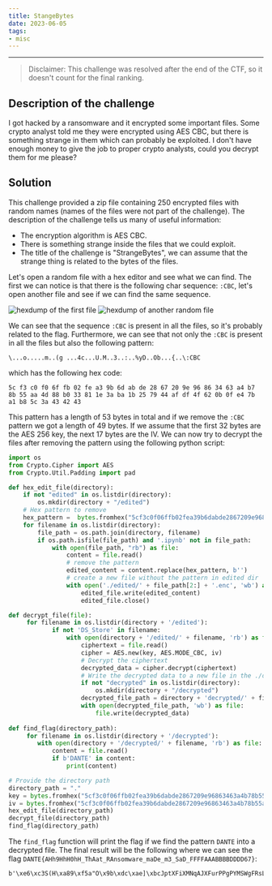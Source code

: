 ```yaml
---
title: StangeBytes
date: 2023-06-05
tags:
- misc
---
```


___

> Disclaimer: This challenge was resolved after the end of the CTF, so it doesn't count for the final ranking.

## Description of the challenge

I got hacked by a ransomware and it encrypted some important files. Some crypto analyst told me they were encrypted using AES CBC, but there is something strange in them which can probably be exploited. I don't have enough money to give the job to proper crypto analysts, could you decrypt them for me please?

## Solution

This challenge provided a zip file containing 250 encrypted files with random names (names of the files were not part of the challenge).
The description of the challenge tells us many of useful information:

* The encryption algorithm is AES CBC.
* There is something strange inside the files that we could exploit.
* The title of the challenge is "StrangeBytes", we can assume that the strange thing is related to the bytes of the files.

Let's open a random file with a hex editor and see what we can find.
The first we can notice is that there is the following char sequence: `:CBC`, let's open
another file and see if we can find the same sequence.

![hexdump of the first file](/images/dantectf_2023/strangeBytes1.png)
![hexdump of another random file](/images/dantectf_2023/strangeBytes2.png)

We can see that the sequence `:CBC` is present in all the files, so it's probably related to the flag. Furthermore, we can see that not only the
`:CBC` is present in all the files but also the following pattern: 
```
\...o.....m..(g ...4c...U.M..3..:..%yD..Ob...{..\:CBC
``` 
which has the following hex code:

```
5c f3 c0 f0 6f fb 02 fe a3 9b 6d ab de 28 67 20 9e 96 86 34 63 a4 b7 8b 55 aa 4d 88 b0 33 81 1e 3a ba 1b 25 79 44 af df 4f 62 0b 0f e4 7b a1 b8 5c 3a 43 42 43
```

This pattern has a length of 53 bytes in total and if we remove the `:CBC` pattern we got a length of 49 bytes.
If we assume that the first 32 bytes are the AES 256 key, the next 17 bytes are the IV. We can now try to decrypt the files after removing the pattern using the following python script:

```python
import os
from Crypto.Cipher import AES
from Crypto.Util.Padding import pad

def hex_edit_file(directory):
    if not "edited" in os.listdir(directory):
        os.mkdir(directory + "/edited")
    # Hex pattern to remove
    hex_pattern =  bytes.fromhex("5cf3c0f06ffb02fea39b6dabde2867209e96863463a4b78b55aa4d88b033811e3aba1b257944afdf4f620b0fe47ba1b85c3a434243")
    for filename in os.listdir(directory):
        file_path = os.path.join(directory, filename)
        if os.path.isfile(file_path) and '.ipynb' not in file_path:
            with open(file_path, "rb") as file:
                content = file.read()
                # remove the pattern
                edited_content = content.replace(hex_pattern, b'')
                # create a new file without the pattern in edited dir
                with open('./edited/' + file_path[2:] + '.enc', 'wb') as edited_file:
                    edited_file.write(edited_content)
                    edited_file.close()

def decrypt_file(file):
     for filename in os.listdir(directory + '/edited'):
            if not 'DS_Store' in filename:
                with open(directory + '/edited/' + filename, 'rb') as file:
                    ciphertext = file.read()
                    cipher = AES.new(key, AES.MODE_CBC, iv)
                    # Decrypt the ciphertext
                    decrypted_data = cipher.decrypt(ciphertext)
                    # Write the decrypted data to a new file in the ./decrypted_files directory
                    if not "decrypted" in os.listdir(directory):
                        os.mkdir(directory + "/decrypted")
                    decrypted_file_path = directory + 'decrypted/' + filename[:-4] + '.dec'
                    with open(decrypted_file_path, 'wb') as file:
                        file.write(decrypted_data)
    
def find_flag(directory_path):
     for filename in os.listdir(directory + '/decrypted'):
        with open(directory + '/decrypted/' + filename, 'rb') as file:
            content = file.read()
            if b'DANTE' in content:
                print(content)

# Provide the directory path
directory_path = "."
key = bytes.fromhex("5cf3c0f06ffb02fea39b6dabde2867209e96863463a4b78b55aa4d88b033811e3aba1b257944afdf4f620b0fe47ba1b85c3a434243"[0:64])
iv = bytes.fromhex("5cf3c0f06ffb02fea39b6dabde2867209e96863463a4b78b55aa4d88b033811e3aba1b257944afdf4f620b0fe47ba1b85c3a434243"[64:96])
hex_edit_file(directory_path)
decrypt_file(directory_path)
find_flag(directory_path)


```

The `find_flag` function will print the flag if we find the pattern `DANTE` into a decrypted file.
The final result will be the following where we can see the flag `DANTE{AHh9HhH0hH_ThAat_RAnsomware_maDe_m3_SaD_FFFFAAABBBBDDDD67}`:

```
b'\xe6\xc3S(H\xa89\xf5a"O\x9b\xdc\xae]\xbcJptXFiXMNqAJXFurPPgPYMSWgFRsLbFkdwQXLpBNQDSsJYRqdvYGsRrQxELqXxYjjyAdAWQZijTTPILOBmMJefZooyVmVvhoRoLPOhglTpBrnVFfAQyxrYKcErXIGvoeIMbwSoPwTImkwoByqkaSLhPmhraomgIqkynvRzyGzMBEHfYVxyKQRRQWUqIGnnlmCLICQDlwUeklDqQkHyfTzsGYttyRZvCSPJDANTE{AHh9HhH0hH_ThAat_RAnsomware_maDe_m3_SaD_FFFFAAABBBBDDDD67}\x0e\x0e\x0e\x0e\x0e\x0e\x0e\x0e\x0e\x0e\x0e\x0e\x0e\x0e'
```